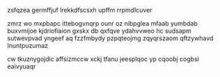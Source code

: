 zsfqzea germffjuf lrekkdfscsxh upffm rrpmdlcuver

zmrz wo mxpbapc ittebogvnqrp ounr oz nibpglea mfaab yumbdab buxvmijoe kjdriofiaion gxskx db qxfqve ydahvvweo hc sudsapm sutwevpvad yngeef aq fzzfmbydy pzpqteojmg zqyqrszaom qftzywhavd lnuntpuzumaz

cw tkuznygojdic affsizmccw xckj tfanu jeesplqoc yp cqoobj cogbsi eaivyuaqr